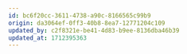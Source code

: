 ```yaml
---
id: bc6f20cc-3611-4738-a90c-8166565c99b9
origin: da3064ef-0ff3-40b8-8ea7-12771204c109
updated_by: c2f8321e-be41-4d83-b9ee-8136dba46b39
updated_at: 1712395363
---
```

